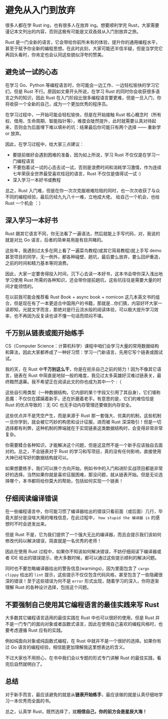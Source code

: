 # 避免从入门到放弃

很多人都在学 Rust ing，也有很多人在放弃 ing。想要顺利学完 Rust，大家需要谨记本文列出的内容，否则这极有可能是又双叒叕从入门到放弃之旅。

Rust 是一门全新的语言，它会带给你前所未有的体验，提升你的通用编程水平，甚至于赋予你全新的编程思想。在此时此刻，大家可能还半信半疑，但是当学完它再回头看时，你肯定也会认同这些貌似浮夸的赞美。

## 避免试一试的心态

在学习 Go、Python 等编程语言时，你可能会一边工作、一边轻松愉快的学习它们，但是 Rust 不行。原因如文章开头所说，在学习 Rust 的同时你会收获很多语言之外的知识，因此 Rust 在入门阶段比很多编程语言要更难，但是一旦入门，你将收获一个全新的自己，成为一个更加优秀的程序员。

在学习过程中，一开始可能会轻松愉快，但是在开始接触 Rust 核心概念时（所有权、借用、生命周期、智能指针等），难度会陡然提升，此时就需要认真对待起来，否则会为后面埋下难以填补的坑：结果最后你可能只有两个选择 —— 重新学 or 放弃。

因此，在学习过程中，给大家三点建议：

- 要提前做好会遇到困难的准备，因为如上所说，学习 Rust 不仅仅是在学习一门编程语言
- 不要抱着试一试的心态去试一试，否则是浪费时间和消耗学习激情，作为连续七年荣获全世界最受喜欢桂冠的语言，Rust 不仅仅是值得试一试 :)
- 深入学习一本好书或教程

总之，Rust 入门难，但是在你一次次克服艰难险阻的同时，也一次次收获了与众不同的编程经验，最后历经九九八十一难，立地成大佬。 给自己一个机会，也给 Rust 一个机会 ：）

## 深入学习一本好书

Rust 跟其它语言不同，你无法看了一遍语法，然后就能上手写代码，对，我说的就是对比 Go 语言，后者的简单易用是有目共睹的。

这些年，我遇到过太多在网上看了一遍菜鸟教程(或其它简易教程)就上手写 demo 甚至项目的同学，无一例外，都各种碰壁、趟坑，最后要么放弃，要么回炉重造，之前的时间和精力基本等同浪费。

因此，大家一定要舍得投入时间，沉下心去读一本好书，这本书会带你深入浅出地学习使用 Rust 所需的各种知识，还会带你提前趟坑，这些坑往往是需要大量的时间才能领悟的。

在以前我可能会推荐看 Rust Book + async book + nomicon 这几本英文书的组合，但是现在有了一本更适合中国用户的书籍，那就是...你们猜，内容好坏大家一读即知，光就文字而言，那绝对是行云流水般的阅读体验，可以极大提升学习效率，也不再因为反复读也读不懂一句话而烦闷不堪。

## 千万别从链表或图开始练手

CS（Computer Science：计算机科学）课程中咱们会学习大量的常用数据结构和算法，因此大家都养成了一种好习惯：学习一门新语言，先用它写个链表或图试试。

我的天，在 Rust 中**千万别这么干**，你是在扼杀自己之前的努力！因为不像其它语言，链表在 Rust 中简直是地狱一般的难度，我见过太多英雄好汉难过链表关，最终黯然退幕。我不希望正在阅读此文的你也成为其中一个 :（

这些自引用类型（一种数据结构，它内部的某个字段又引用了其自身），它们堪称恶魔：不仅仅在蹂躏着新手，还在折磨着老手。有意思的是，它们的难恰恰是 Rust 的优点导致的：无 GC 也无手动内存管理还要做到内存安全。

这些优点并不是凭空产生，而是来源于 Rust 那一套强大、优美的机制，这些机制一旦你学到，就会被它巧妙的构思和设计征服，进而被 Rust 深深吸引！但是一切选择都有利弊，这种机制的弊端就在于实现链表这类数据结构时，会变得非常非常复杂。

你需要糅合各种知识，才能解决这个问题，但是这显然不是一个新手应该独自去面对的。总之，不会链表对于 Rust 的学习和写项目，真的没有任何影响，直接使用大神已经写好的数据结构就可以。

如果想要练手，我们可以换个方向开始，例如书中的入门和进阶实战项目都是非常好的选择。当然如果你就是喜欢征服困难，那没问题，就从链表开始。但是无论选择哪个，本书都将给你莫大的帮助，包括如何实现一个链表！

## 仔细阅读编译错误

在一些编程语言中，你可能习惯了编译器给出的错误只看前面（或后面）几行，毕竟大部分是没啥大用的堆栈信息，在此过程中， `how stupid the 编译器 is` 的感想时不时会迸发出来。

但是 Rust 不是，它为我们提供了一个强大无比的编译器，而且会提示我们该如何修改代码以解决错误，简直就是一名优秀的老师！

因此在使用 Rust 过程中，如果你不知该如何解决错误，不妨仔细阅读下编译器或者 IDE 给出的错误提示，绝大多数时候，都可以通过这些提示顺利的解决问题。

同时也不要忽略编译器给出的警告信息(warnings)，因为里面包含了 `cargo clippy` 给出的 `lint` 提示，这些提示不仅仅包含代码风格，甚至包含了一些隐藏很深的错误！至于这些错误为何不是 `error` 形式出现，随着学习的深入，你将逐渐理解 Rust 的各种设计选择，包括这个问题。

## 不要强制自己使用其它编程语言的最佳实践来写 Rust

大多数其它编程语言适用的最佳实践在 Rust 中也可以很好的使用，但是 Rust 并不是一门专门的面向对象或者函数式语言，因此在使用自己喜欢的编程风格时，也要考虑遵循 Rust 应有的实践。

例如纯面向对象或纯函数式编程，在 Rust 中就并不是一个很好的选择。如果你有过 Go 语言的编程经验，相信能更加理解我这里想表达的含义。

不过大家也不用担心，在书中我们会以专题的形式专门讲解 Rust 的最佳实践，看完后自然就明白了。

## 总结

对于新手而言，最应该避免的就是从**链表开始练手**，最应该做的就是认真仔细地学习一本优秀而全面的书。

总之，认真学 Rust，既然选择了，就**相信自己，你的前方会是星辰大海！**


